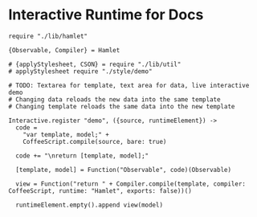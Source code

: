 Interactive Runtime for Docs
============================

    require "./lib/hamlet"

    {Observable, Compiler} = Hamlet

    # {applyStylesheet, CSON} = require "./lib/util"
    # applyStylesheet require "./style/demo"

    # TODO: Textarea for template, text area for data, live interactive demo
    # Changing data reloads the new data into the same template
    # Changing template reloads the same data into the new template

    Interactive.register "demo", ({source, runtimeElement}) ->
      code =
        "var template, model;" +
        CoffeeScript.compile(source, bare: true)

      code += "\nreturn [template, model];"

      [template, model] = Function("Observable", code)(Observable)

      view = Function("return " + Compiler.compile(template, compiler: CoffeeScript, runtime: "Hamlet", exports: false))()

      runtimeElement.empty().append view(model)

